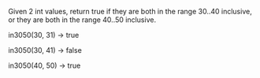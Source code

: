 
Given 2 int values, return true if they are both in the range 30..40 inclusive, or they are both in the range 40..50 inclusive.

in3050(30, 31) → true

in3050(30, 41) → false

in3050(40, 50) → true
